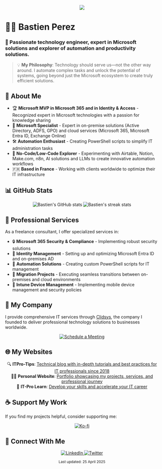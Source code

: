 <!-- filepath: /Users/bast/Documents/GitHub/bastienperez/README.md -->
<div align="center">
  <img src="https://readme-typing-svg.herokuapp.com/?lines=Welcome+to+Bastien+Perez's+Page!;Microsoft+MVP+%7C+Blogger;Automation+Addict&font=Fira%20Code&center=true&width=440&height=45&color=de761d&vCenter=true&size=22">
</div>

# 👨‍💻 Bastien Perez
### 🌟 Passionate technology engineer, expert in Microsoft solutions and explorer of automation and productivity solutions.

> 💡 **My Philosophy**: Technology should serve us—not the other way around. I automate complex tasks and unlock the potential of systems, going beyond just the Microsoft ecosystem to create truly efficient solutions.


## 🚀 About Me

- 🏆 **Microsoft MVP in Microsoft 365 and in Identity & Access** - Recognized expert in Microsoft technologies with a passion for knowledge sharing
- 🔐 **Microsoft Specialist** - Expert in on-premise solutions (Active Directory, ADFS, GPO) and cloud services (Microsoft 365, Microsoft Entra ID, Exchange Online)
- 🛠️ **Automation Enthusiast** - Creating PowerShell scripts to simplify IT administration tasks
- 🤖 **No-Code/Low-Code Explorer** - Experimenting with Airtable, Notion, Make.com, n8n, AI solutions and LLMs to create innovative automation workflows
- 🇫🇷 **Based in France** - Working with clients worldwide to optimize their IT infrastructure

## 📊 GitHub Stats

<p align="center">
  <img src="https://github-readme-stats.vercel.app/api?username=bastienperez&show_icons=true&theme=transparent" alt="Bastien's GitHub stats"/>
  <img src="https://github-readme-streak-stats.herokuapp.com/?user=bastienperez&theme=transparent" alt="Bastien's streak stats"/>
</p>

## 💼 Professional Services

As a freelance consultant, I offer specialized services in:

- 🔒 **Microsoft 365 Security & Compliance** - Implementing robust security solutions
- 🔄 **Identity Management** - Setting up and optimizing Microsoft Entra ID and on-premises AD
- 🤖 **Automation Solutions** - Creating custom PowerShell scripts for IT management
- 🚚 **Migration Projects** - Executing seamless transitions between on-premises and cloud environments
- 📱 **Intune Device Management** - Implementing mobile device management and security policies

## 🏢 My Company

I provide comprehensive IT services through [Clidsys](https://clidsys.com), the company I founded to deliver professional technology solutions to businesses worldwide.

<p align="center">
  <a href="https://l.perezbastien.com/rdv">
    <img src="https://img.shields.io/badge/Schedule_a_Meeting-4285F4?style=for-the-badge&logo=google-calendar&logoColor=white" alt="Schedule a Meeting"/>
  </a>
</p>

## 🌐 My Websites

<p align="center">
    <p align="center">
        🔍 <strong>ITPro-Tips</strong>: <a href="https://itpro-tips.com">Technical blog with in-depth tutorials and best practices for IT professionals since 2018</a><br>
        👨‍💻 <strong>Personal Website</strong>: <a href="https://perezbastien.com">Portfolio showcasing my projects, services, and professional journey</a><br>
        🧠 <strong>IT-Pro Learn</strong>: <a href="https://en.itpro-learn.com">Develop your skills and accelerate your IT career</a>
    </p>
</p>
</p>

## ☕ Support My Work

If you find my projects helpful, consider supporting me:

<p align="center">
  <a href="https://ko-fi.com/bastienperez">
    <img src="https://img.shields.io/badge/Ko--fi-F16061?style=for-the-badge&logo=ko-fi&logoColor=white" alt="Ko-fi"/>
  </a>
</p>

## 🔗 Connect With Me

<p align="center">
  <a href="https://l.perezbastien.com/linkedin">
    <img src="https://img.shields.io/badge/LinkedIn-0A66C2?style=for-the-badge&logo=linkedin&logoColor=white" alt="LinkedIn"/>
  </a>
  <a href="https://l.perezbastien.com/twitter">
    <img src="https://img.shields.io/badge/Twitter-000000?style=for-the-badge&logo=x&logoColor=white" alt="Twitter"/>
  </a>
</p>

<p align="center">
  <sub>Last updated: 25 April 2025</sub>
</p>
